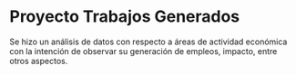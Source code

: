 # Proyecto Trabajos Generados
Se hizo un análisis de datos con respecto a áreas de actividad económica con la intención de observar su generación de empleos, impacto, entre otros aspectos.
